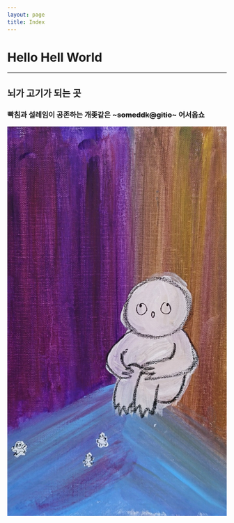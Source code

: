 ```yaml
---
layout: page
title: Index
---
```


# Hello Hell World
---
## 뇌가 고기가 되는 곳
### 빡침과 설레임이 공존하는 개좆같은 ~~~someddk@gitio~~~ 어서옵쇼
![Title.png](Images/title.png)



